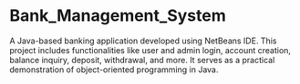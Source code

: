 # Bank_Management_System
A Java-based banking application developed using NetBeans IDE. This project includes functionalities like user and admin login, account creation, balance inquiry, deposit, withdrawal, and more. It serves as a practical demonstration of object-oriented programming in Java.
